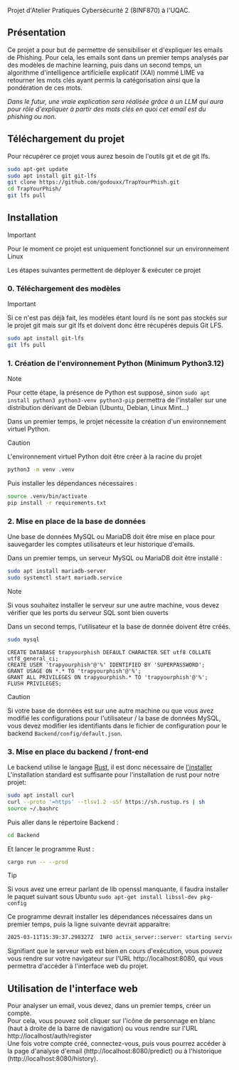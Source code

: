 Projet d'Atelier Pratiques Cybersécurité 2 (8INF870) à l'UQAC.

## Présentation

Ce projet a pour but de permettre de sensibiliser et d'expliquer les emails de Phishing. Pour cela, les emails sont dans un premier temps analysés par des modèles de machine learning, puis dans un second temps, un algorithme d'intelligence artificielle explicatif (XAI) nommé LIME va retourner les mots clés ayant permis la catégorisation ainsi que la pondération de ces mots.

*Dans le futur, une vraie explication sera réalisée grâce à un LLM qui aura pour rôle d'expliquer à partir des mots clés en quoi cet email est du phishing ou non.*

## Téléchargement du projet

Pour récupérer ce projet vous aurez besoin de l'outils git et de git lfs.

```bash
sudo apt-get update
sudo apt install git git-lfs
git clone https://github.com/godouxx/TrapYourPhish.git
cd TrapYourPhish/
git lfs pull
```

## Installation

> [!IMPORTANT]
> Pour le moment ce projet est uniquement fonctionnel sur un environnement Linux

Les étapes suivantes permettent de déployer & exécuter ce projet

### 0. Téléchargement des modèles

> [!IMPORTANT]
> Si ce n'est pas déjà fait, les modèles étant lourd ils ne sont pas stockés sur le projet git mais sur git lfs et doivent donc être récupérés depuis Git LFS.

```bash
sudo apt install git-lfs
git lfs pull
```

### 1. Création de l'environnement Python **(Minimum Python3.12)**

> [!NOTE]
> Pour cette étape, la présence de Python est supposé, sinon `sudo apt install python3 python3-venv python3-pip` permettra de l'installer sur une distribution dérivant de Debian (Ubuntu, Debian, Linux Mint...)

Dans un premier temps, le projet nécessite la création d'un environnement virtuel Python.

> [!CAUTION]
> L'environnement virtuel Python doit être créer à la racine du projet

```bash
python3 -m venv .venv
```

Puis installer les dépendances nécessaires :
```bash
source .venv/bin/activate
pip install -r requirements.txt
```

### 2. Mise en place de la base de données

Une base de données MySQL ou MariaDB doit être mise en place pour sauvegarder les comptes utilisateurs et leur historique d'emails.

Dans un premier temps, un serveur MySQL ou MariaDB doit être installé :
```bash
sudo apt install mariadb-server
sudo systemctl start mariadb.service
```

> [!NOTE]
> Si vous souhaitez installer le serveur sur une autre machine, vous devez vérifier que les ports du serveur SQL sont bien ouverts

Dans un second temps, l'utilisateur et la base de donnée doivent être créés.
```bash
sudo mysql
```

```mysql
CREATE DATABASE trapyourphish DEFAULT CHARACTER SET utf8 COLLATE utf8_general_ci;
CREATE USER 'trapyourphish'@'%' IDENTIFIED BY 'SUPERPASSWORD';
GRANT USAGE ON *.* TO 'trapyourphish'@'%';
GRANT ALL PRIVILEGES ON trapyourphish.* TO 'trapyourphish'@'%';
FLUSH PRIVILEGES;
```

> [!CAUTION]
> Si votre base de données est sur une autre machine ou que vous avez modifié les configurations pour l'utilisateur / la base de données MySQL, vous devez modifier les identifiants dans le fichier de configuration pour le backend `Backend/config/default.json`.

### 3. Mise en place du backend / front-end

Le backend utilise le langage [Rust](https://www.rust-lang.org/), il est donc nécessaire de [l'installer](https://www.rust-lang.org/tools/install) 
L'installation standard est suffisante pour l'installation de rust pour notre projet:

```bash
sudo apt install curl
curl --proto '=https' --tlsv1.2 -sSf https://sh.rustup.rs | sh
source ~/.bashrc
```
Puis aller dans le répertoire Backend :
```bash
cd Backend
```

Et lancer le programme Rust :
```bash
cargo run -- --prod
```

> [!TIP]
> Si vous avez une erreur parlant de lib openssl manquante, il faudra installer le paquet suivant sous Ubuntu `sudo apt-get install libssl-dev pkg-config`

Ce programme devrait installer les dépendances nécessaires dans un premier temps, puis la ligne suivante devrait apparaitre:
```bash
2025-03-11T15:39:37.298327Z  INFO actix_server::server: starting service: "actix-web-service-0.0.0.0:8080", workers: 12, listening on: 0.0.0.0:8080
```

Signifiant que le serveur web est bien en cours d'exécution, vous pouvez vous rendre sur votre navigateur sur l'URL http://localhost:8080, qui vous permettra d'accéder à l'interface web du projet.

## Utilisation de l'interface web

Pour analyser un email, vous devez, dans un premier temps, créer un compte.  
Pour cela, vous pouvez soit cliquer sur l'icône de personnage en blanc (haut à droite de la barre de navigation) ou vous rendre sur l'URL http://localhost/auth/register  
Une fois votre compte créé, connectez-vous, puis vous pourrez accéder à la page d'analyse d'email (http://localhost:8080/predict) ou à l'historique (http://localhost:8080/history).
